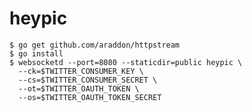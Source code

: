 # heypic

    $ go get github.com/araddon/httpstream
    $ go install
    $ websocketd --port=8080 --staticdir=public heypic \
      --ck=$TWITTER_CONSUMER_KEY \
      --cs=$TWITTER_CONSUMER_SECRET \
      --ot=$TWITTER_OAUTH_TOKEN \
      --os=$TWITTER_OAUTH_TOKEN_SECRET

